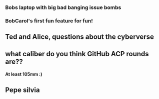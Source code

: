 
### Bobs laptop with big bad banging issue bombs

### BobCarol's first fun feature for fun!

## Ted and Alice, questions about the cyberverse

## what caliber do you think GitHub ACP rounds are??

#### At least 105mm :)

## Pepe silvia